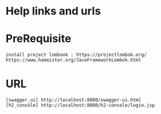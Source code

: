 Help links and urls
=============


# PreRequisite
	install project lombook : https://projectlombok.org/ 
	https://www.hameister.org/JavaFrameworkLombok.html

# URL
	[swagger_ui] http://localhost:8080/swagger-ui.html 
	[h2_console] http://localhost:8080/h2-console/login.jsp
